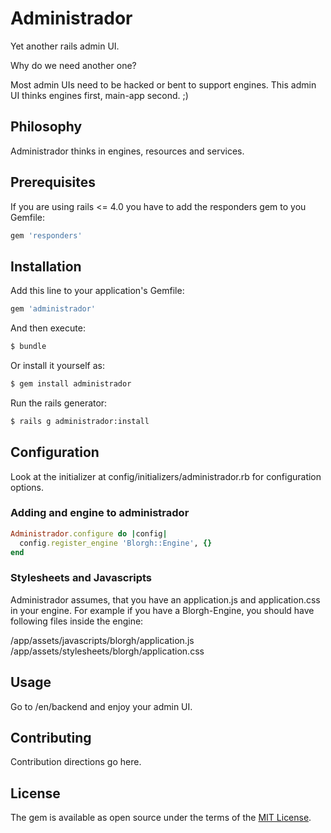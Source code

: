 # Administrador

Yet another rails admin UI.

Why do we need another one?

Most admin UIs need to be hacked or bent to support engines. This admin UI thinks
engines first, main-app second. ;)

## Philosophy

Administrador thinks in engines, resources and services.

## Prerequisites

If you are using rails <= 4.0 you have to add the responders gem to you Gemfile:

```ruby
gem 'responders'
```


## Installation
Add this line to your application's Gemfile:

```ruby
gem 'administrador'
```

And then execute:
```bash
$ bundle
```

Or install it yourself as:
```bash
$ gem install administrador
```

Run the rails generator:
```bash
$ rails g administrador:install
```

## Configuration

Look at the initializer at config/initializers/administrador.rb for configuration
options.

### Adding and engine to administrador

```ruby
Administrador.configure do |config|
  config.register_engine 'Blorgh::Engine', {}
end
```
### Stylesheets and Javascripts

Administrador assumes, that you have an application.js and application.css in your engine.
For example if you have a Blorgh-Engine, you should have following files inside the engine:

/app/assets/javascripts/blorgh/application.js
/app/assets/stylesheets/blorgh/application.css

## Usage

Go to /en/backend and enjoy your admin UI.

## Contributing
Contribution directions go here.

## License
The gem is available as open source under the terms of the [MIT License](https://opensource.org/licenses/MIT).
